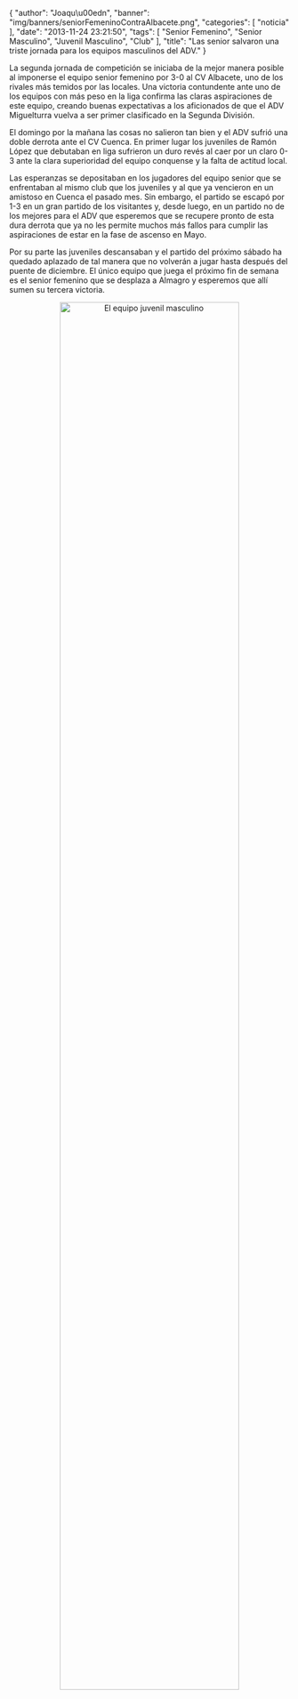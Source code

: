 {
  "author": "Joaqu\u00edn", 
  "banner": "img/banners/seniorFemeninoContraAlbacete.png", 
  "categories": [
    "noticia"
  ], 
  "date": "2013-11-24 23:21:50", 
  "tags": [
    "Senior Femenino", 
    "Senior Masculino", 
    "Juvenil Masculino", 
    "Club"
  ], 
  "title": "Las senior salvaron una triste jornada para los equipos masculinos del ADV."
}

La segunda jornada de competición se iniciaba de la mejor manera posible al imponerse el equipo senior femenino por 3-0 al CV Albacete, uno de los rivales más temidos por las locales. Una victoria contundente ante uno de los equipos con más peso en la liga confirma las claras aspiraciones de este equipo, creando buenas expectativas a los aficionados de que el ADV Miguelturra vuelva a ser primer clasificado en la Segunda División.

El domingo por la mañana las cosas no salieron tan bien y el ADV sufrió una doble derrota ante el CV Cuenca. En primer lugar los juveniles de Ramón López que debutaban en liga sufrieron un duro revés al caer por un claro 0-3 ante la clara superioridad del equipo conquense y la falta de actitud local.

Las esperanzas se depositaban en los jugadores del equipo senior que se enfrentaban al mismo club que los juveniles y al que ya vencieron en un amistoso en Cuenca el pasado mes. Sin embargo, el partido se escapó por 1-3 en un gran partido de los visitantes y, desde luego, en un partido no de los mejores para el ADV que esperemos que se recupere pronto de esta dura derrota que ya no les permite muchos más fallos para cumplir las aspiraciones de estar en la fase de ascenso en Mayo.

Por su parte las juveniles descansaban y el partido del próximo sábado ha quedado aplazado de tal manera que no volverán a jugar hasta después del puente de diciembre. El único equipo que juega el próximo fin de semana es el senior femenino que se desplaza a Almagro y esperemos que allí sumen su tercera victoria.

<center>
<a target="_new" href="http://www.advmiguelturra.org/img/banners/seniorFemeninoContraAlbacete.png"> 
<img alt="El equipo juvenil masculino" width="80%" align="center" src="http://www.advmiguelturra.org/img/banners/seniorFemeninoContraAlbacete.png"/> </a>
</center>

